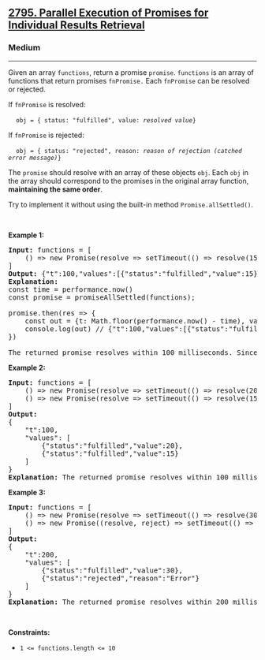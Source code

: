 <h2><a href="https://leetcode.com/problems/parallel-execution-of-promises-for-individual-results-retrieval/">2795. Parallel Execution of Promises for Individual Results Retrieval</a></h2><h3>Medium</h3><hr><div><p>Given an array&nbsp;<code>functions</code>, return a promise <code>promise</code>. <code>functions</code>&nbsp;is an array of functions that return promises <code>fnPromise.</code>&nbsp;Each <code>fnPromise</code>&nbsp;can be resolved or rejected.&nbsp;&nbsp;</p>

<p>If&nbsp;<code>fnPromise</code> is resolved:</p>

<p>&nbsp; &nbsp; <code>obj = { status: "fulfilled", value: <em>resolved value</em>}</code></p>

<p>If&nbsp;<code>fnPromise</code> is rejected:</p>

<p>&nbsp; &nbsp;&nbsp;<code>obj = { status: "rejected", reason: <em>reason of rejection (catched error message)</em>}</code></p>

<p>The <code>promise</code>&nbsp;should resolve with an array of these objects <code>obj</code>.&nbsp;Each <code>obj</code> in the array should correspond&nbsp;to the promises in the original array function, <strong>maintaining the same order</strong>.</p>

<p>Try to implement it without using the built-in method&nbsp;<code>Promise.allSettled()</code>.</p>

<p>&nbsp;</p>
<p><strong class="example">Example 1:</strong></p>

<pre><strong>Input:</strong> functions = [
    () =&gt; new Promise(resolve =&gt; setTimeout(() =&gt; resolve(15), 100))
]
<strong>Output: </strong>{"t":100,"values":[{"status":"fulfilled","value":15}]}
<strong>Explanation:</strong> 
const time = performance.now()
const promise = promiseAllSettled(functions);
&nbsp; &nbsp; &nbsp; &nbsp; &nbsp; &nbsp; &nbsp; &nbsp;
promise.then(res =&gt; {
    const out = {t: Math.floor(performance.now() - time), values: res}
    console.log(out) // {"t":100,"values":[{"status":"fulfilled","value":15}]}
})

The returned promise resolves within 100 milliseconds. Since promise from the array functions is fulfilled, the resolved value of the returned promise is set to [{"status":"fulfilled","value":15}].
</pre>

<p><strong class="example">Example 2:</strong></p>

<pre><strong>Input:</strong> functions = [
    () =&gt; new Promise(resolve =&gt; setTimeout(() =&gt; resolve(20), 100)), 
    () =&gt; new Promise(resolve =&gt; setTimeout(() =&gt; resolve(15), 100))
]
<strong>Output: 
</strong>{
    "t":100,
    "values": [
&nbsp;       {"status":"fulfilled","value":20},
&nbsp;       {"status":"fulfilled","value":15}
    ]
}
<strong>Explanation:</strong> The returned promise resolves within 100 milliseconds, because the resolution time is determined by the promise that takes the longest time to fulfill. Since promises from the array functions are fulfilled, the resolved value of the returned promise is set to [{"status":"fulfilled","value":20},{"status":"fulfilled","value":15}].
</pre>

<p><strong class="example">Example 3:</strong></p>

<pre><strong>Input:</strong> functions = [
&nbsp;   () =&gt; new Promise(resolve =&gt; setTimeout(() =&gt; resolve(30), 200)), 
&nbsp;   () =&gt; new Promise((resolve, reject) =&gt; setTimeout(() =&gt; reject("Error"), 100))
]
<strong>Output:</strong>
{
    "t":200,
    "values": [
        {"status":"fulfilled","value":30},
        {"status":"rejected","reason":"Error"}
    ]
}
<strong>Explanation:</strong> The returned promise resolves within 200 milliseconds, as its resolution time is determined by the promise that takes the longest time to fulfill. Since one promise from the array function is fulfilled and another is rejected, the resolved value of the returned promise is set to an array containing objects in the following order: [{"status":"fulfilled","value":30}, {"status":"rejected","reason":"Error"}]. Each object in the array corresponds to the promises in the original array function, maintaining the same order.
</pre>

<p>&nbsp;</p>
<p><strong>Constraints:</strong></p>

<ul>
	<li><code>1 &lt;= functions.length &lt;= 10</code></li>
</ul>
</div>